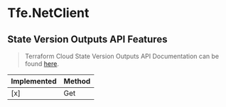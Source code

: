 # Tfe.NetClient

## State Version Outputs API Features

> Terraform Cloud State Version Outputs API Documentation can be found [here](https://www.terraform.io/docs/cloud/api/state-version-outputs.html).

| Implemented  | Method           |
|------------- |------------------|
| [x]          | Get              |